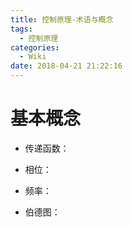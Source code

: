 ```yaml
---
title: 控制原理-术语与概念
tags:
  - 控制原理
categories:
  - Wiki
date: 2018-04-21 21:22:16
---
```


# 基本概念

- 传递函数：

- 相位：

- 频率：

- 伯德图：
